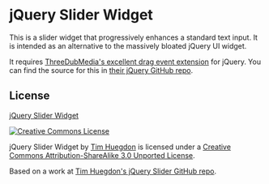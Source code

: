jQuery Slider Widget
====================

This is a slider widget that progressively enhances a standard text input. It is intended as an alternative to the massively bloated jQuery UI widget.

It requires [ThreeDubMedia's excellent drag event extension](http://threedubmedia.com/code/event/drag) for jQuery. You can find the source for this in [their jQuery GitHub repo](https://github.com/threedubmedia/jquery.threedubmedia).

License
-------

<a xmlns:dct="http://purl.org/dc/terms/" href="http://github.com/nefarioustim/jquery-slider" rel="dct:source">jQuery Slider Widget</a>

<a rel="license" href="http://creativecommons.org/licenses/by-sa/3.0/"><img alt="Creative Commons License" style="border-width:0" src="http://i.creativecommons.org/l/by-sa/3.0/88x31.png" /></a>

<span xmlns:dct="http://purl.org/dc/terms/" href="http://purl.org/dc/dcmitype/InteractiveResource" property="dct:title" rel="dct:type">jQuery Slider Widget</span> by <a xmlns:cc="http://creativecommons.org/ns#" href="http://timhuegdon.com" property="cc:attributionName" rel="cc:attributionURL">Tim Huegdon</a> is licensed under a <a rel="license" href="http://creativecommons.org/licenses/by-sa/3.0/">Creative Commons Attribution-ShareAlike 3.0 Unported License</a>.

Based on a work at <a xmlns:dct="http://purl.org/dc/terms/" href="http://github.com/nefarioustim/jquery-slider" rel="dct:source">Tim Huegdon's jQuery Slider GitHub repo</a>.